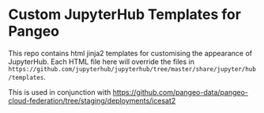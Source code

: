 # Custom JupyterHub Templates for Pangeo

This repo contains html jinja2 templates for customising the appearance of JupyterHub. Each HTML file here will override the files in `https://github.com/jupyterhub/jupyterhub/tree/master/share/jupyter/hub/templates`.

This is used in conjunction with https://github.com/pangeo-data/pangeo-cloud-federation/tree/staging/deployments/icesat2
